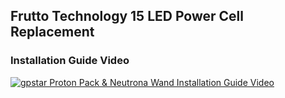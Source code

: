 ## Frutto Technology 15 LED Power Cell Replacement
### Installation Guide Video
[![gpstar Proton Pack & Neutrona Wand Installation Guide Video](https://img.youtube.com/vi/I9kApm7bo7I/maxresdefault.jpg)](https://www.youtube.com/watch?v=I9kApm7bo7I)